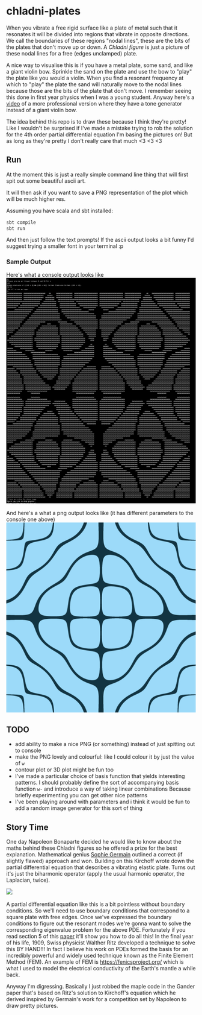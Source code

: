 # chladni-plates

When you vibrate a free rigid surface like a plate of metal such that it resonates it will be divided into regions that vibrate in opposite directions.
We call the boundaries of these regions "nodal lines", these are the bits of the plates that don't move up or down.
A _Chladni figure_ is just a picture of these nodal lines for a free (edges unclamped) plate.


A nice way to visualise this is if you have a metal plate, some sand, and like a giant violin bow.
Sprinkle the sand on the plate and use the bow to "play" the plate like you would a violin.
When you find a resonant frequency at which to "play" the plate the sand will naturally move to the nodal lines because those are the bits of the plate that don't move.
I remember seeing this done in first year physics when I was a young student.
Anyway here's a [video](https://www.youtube.com/watch?v=wvJAgrUBF4w&ab_channel=brusspup) of a more professional version where they have a tone generator instead of a giant violin bow.

The idea behind this repo is to draw these because I think they're pretty!
Like I wouldn't be surprised if I've made a mistake trying to rob the solution for the 4th order partial differential equation I'm basing the pictures on!
But as long as they're pretty I don't really care that much <3 <3 <3

## Run

At the moment this is just a really simple command line thing that will first spit out some beautiful ascii art.

It will then ask if you want to save a PNG representation of the plot which will be much higher res.

Assuming you have scala and sbt installed:

```commandline
sbt compile 
sbt run
```

And then just follow the text prompts!
If the ascii output looks a bit funny I'd suggest trying a smaller font in your terminal :p

### Sample Output

Here's what a console output looks like
![](pictures/screenshot-of-console.png)

And here's a what a png output looks like (it has different parameters to the console one above)
![](pictures/5-7-hiish-res.png)

## TODO
- add ability to make a nice PNG (or something) instead of just spitting out to console
- make the PNG lovely and colourful: like I could colour it by just the value of `w`
- contour plot or 3D plot might be fun too
- I've made a particular choice of basis function that yields interesting patterns.
I should probably define the sort of accompanying basis function `w-` and introduce a way of taking linear combinations
Because briefly experimenting you can get other nice patterns
- I've been playing around with parameters and i think it would be fun to add a random image generator for this sort of thing

## Story Time

One day Napoleon Bonaparte decided he would like to know about the maths behind these Chladni figures so he offered a prize for the best explanation.
Mathematical genius [Sophie Germain](https://core.ac.uk/download/pdf/36683994.pdf) outlined a correct (if slightly flawed) approach and won. 
Building on this Kirchoff wrote down the partial differential equation that describes a vibrating elastic plate.
Turns out it's just the biharmonic operator (apply the usual harmonic operator, the Laplacian, twice).

<img src="https://render.githubusercontent.com/render/math?math=\Large\nabla^4w(x,y)=f(x,y)"/>

A partial differential equation like this is a bit pointless without boundary conditions.
So we'll need to use boundary conditions that correspond to a square plate with free edges.
Once we've expressed the boundary conditions to figure out the resonant modes we're gonna want to solve the corresponding eigenvalue problem for the above PDE.
Fortunately if you read section 5 of this [paper](https://www.unige.ch/~gander/Preprints/Ritz.pdf) it'll show you how to do all this!
In the final year of his life, 1909, Swiss physicist Walther Ritz developed a technique to solve this BY HAND!!! 
In fact I believe his work on PDEs formed the basis for an incredibly powerful and widely used technique known as the Finite Element Method (FEM).
An example of FEM is https://fenicsproject.org/ which is what I used to model the electrical conductivity of the Earth's mantle a while back.

Anyway I'm digressing.
Basically I just robbed the maple code in the Gander paper that's based on Ritz's solution to Kirchoff's equation which he derived inspired by Germain's work for a competition set by Napoleon to draw pretty pictures.


